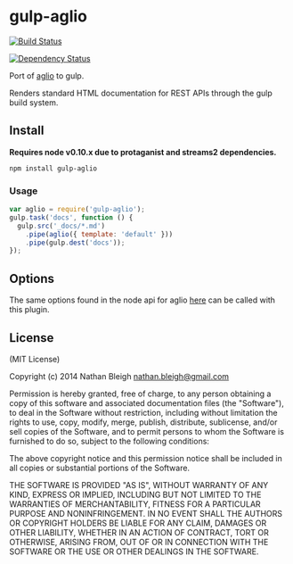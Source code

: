 gulp-aglio
=========

[![Build Status](https://travis-ci.org/nnnnathann/gulp-aglio.png?branch=master)](https://travis-ci.org/nnnnathann/gulp-aglio)

[![Dependency Status](http://img.shields.io/david/nnnnathann/gulp-aglio.svg?style=flat)](https://david-dm.org/nnnnathann/gulp-aglio)

Port of [aglio](https://github.com/danielgtaylor/aglio) to gulp.

Renders standard HTML documentation for
REST APIs through the gulp build system.

## Install

**Requires node v0.10.x due to protaganist and streams2 dependencies.**

```
npm install gulp-aglio
```

### Usage
````javascript
var aglio = require('gulp-aglio');
gulp.task('docs', function () {
  gulp.src('_docs/*.md')
    .pipe(aglio({ template: 'default' }))
    .pipe(gulp.dest('docs'));
});
````

## Options

The same options found in the node api for aglio [here](https://github.com/danielgtaylor/aglio#agliorender-blueprint-options-callback)
can be called with this plugin.

## License

(MIT License)

Copyright (c) 2014 Nathan Bleigh nathan.bleigh@gmail.com

Permission is hereby granted, free of charge, to any person obtaining a copy of this software and associated documentation files (the "Software"), to deal in the Software without restriction, including without limitation the rights to use, copy, modify, merge, publish, distribute, sublicense, and/or sell copies of the Software, and to permit persons to whom the Software is furnished to do so, subject to the following conditions:

The above copyright notice and this permission notice shall be included in all copies or substantial portions of the Software.

THE SOFTWARE IS PROVIDED "AS IS", WITHOUT WARRANTY OF ANY KIND, EXPRESS OR IMPLIED, INCLUDING BUT NOT LIMITED TO THE WARRANTIES OF MERCHANTABILITY, FITNESS FOR A PARTICULAR PURPOSE AND NONINFRINGEMENT. IN NO EVENT SHALL THE AUTHORS OR COPYRIGHT HOLDERS BE LIABLE FOR ANY CLAIM, DAMAGES OR OTHER LIABILITY, WHETHER IN AN ACTION OF CONTRACT, TORT OR OTHERWISE, ARISING FROM, OUT OF OR IN CONNECTION WITH THE SOFTWARE OR THE USE OR OTHER DEALINGS IN THE SOFTWARE.
